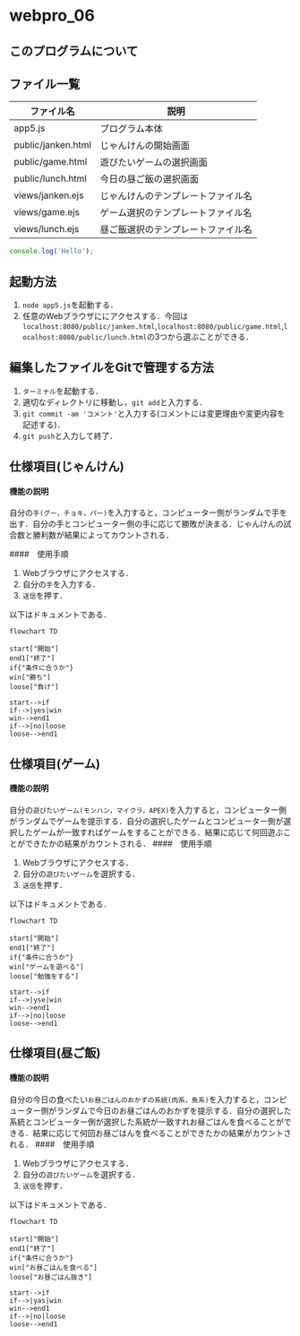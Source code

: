 # webpro_06

## このプログラムについて

## ファイル一覧

ファイル名|説明
-|-
app5.js|プログラム本体
public/janken.html|じゃんけんの開始画面
public/game.html|遊びたいゲームの選択画面
public/lunch.html|今日の昼ご飯の選択画面
views/janken.ejs|じゃんけんのテンプレートファイル名
views/game.ejs|ゲーム選択のテンプレートファイル名
views/lunch.ejs|昼ご飯選択のテンプレートファイル名
```javascript
console.log('Hello');
```
## 起動方法
1. ```node app5.js```を起動する．
1. 任意のWebブラウザににアクセスする．今回は```localhost:8080/public/janken.html```,```localhost:8080/public/game.html```,```localhost:8080/public/lunch.html```の3つから選ぶことができる．
## 編集したファイルをGitで管理する方法
1. ```ターミナル```を起動する．
1. 適切なディレクトリに移動し，```git add```と入力する．
1. ```git commit -am 'コメント'```と入力する(コメントには変更理由や変更内容を記述する)．
1. ```git push```と入力して終了．

## 仕様項目(じゃんけん)
#### 機能の説明
自分の```手(グー，チョキ，パー)```を入力すると，コンピューター側がランダムで手を出す．自分の手とコンピューター側の手に応じて勝敗が決まる．じゃんけんの試合数と勝利数が結果によってカウントされる．

####　使用手順
1. Webブラウザにアクセスする．
1. 自分の```手```を入力する．
1. ```送信```を押す．

以下はドキュメントである．
```mermaid
flowchart TD

start["開始"]
end1["終了"]
if{"条件に合うか"}
win["勝ち"]
loose["負け"]

start-->if
if-->|yes|win
win-->end1
if-->|no|loose
loose-->end1
```
## 仕様項目(ゲーム)
#### 機能の説明　
自分の```遊びたいゲーム(モンハン，マイクラ，APEX)```を入力すると，コンピューター側がランダムでゲームを提示する．自分の選択したゲームとコンピューター側が選択したゲームが一致すればゲームをすることができる．結果に応じて何回遊ぶことができたかの結果がカウントされる．
####　使用手順
1. Webブラウザにアクセスする．
1. 自分の```遊びたいゲーム```を選択する．
1. ```送信```を押す．

以下はドキュメントである．
```mermaid
flowchart TD

start["開始"]
end1["終了"]
if{"条件に合うか"}
win["ゲームを遊べる"]
loose["勉強をする"]

start-->if
if-->|yse|win
win-->end1
if-->|no|loose
loose-->end1
```
## 仕様項目(昼ご飯)
#### 機能の説明　
自分の今日の食べたい```お昼ごはんのおかずの系統(肉系，魚系)```を入力すると，コンピューター側がランダムで今日のお昼ごはんのおかずを提示する．自分の選択した系統とコンピューター側が選択した系統が一致すれお昼ごはんを食べることができる．結果に応じて何回お昼ごはんを食べることができたかの結果がカウントされる．
####　使用手順
1. Webブラウザにアクセスする．
1. 自分の```遊びたいゲーム```を選択する．
1. ```送信```を押す．

以下はドキュメントである．
```mermaid
flowchart TD

start["開始"]
end1["終了"]
if{"条件に合うか"}
win["お昼ごはんを食べる"]
loose["お昼ごはん抜き"]

start-->if
if-->|yas|win
win-->end1
if-->|no|loose
loose-->end1
```